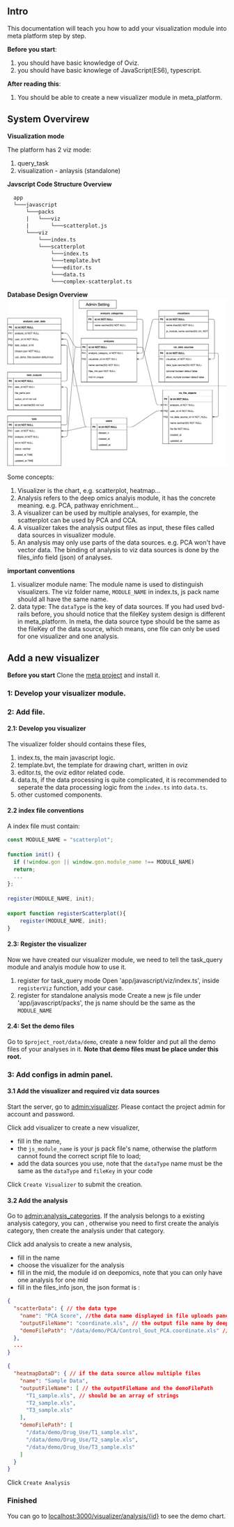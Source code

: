## Intro

   This documentation will teach you how to add your visualization module into meta platform step by step.

   **Before you start**:
   1. you should have basic knowledge of Oviz.
   2. you should have basic knowlege of JavaScript(ES6), typescript.
   
   **After reading this**:
   1. You should be able to create a new visualizer module in meta_platform.
   


## System Overvirew

**Visualization mode**

The platform has 2 viz mode:
1. query_task
2. visualization - anlaysis (standalone)

**Javscript Code Structure Overview**

      app
      └───javascript                      
          └───packs
          |   └───viz  
          |       └───scatterplot.js
          └───viz
              └───index.ts
              └───scatterplot
                  └───index.ts
                  └───template.bvt
                  └───editor.ts
                  └───data.ts
                  └───complex-scatterplot.ts


**Database Design Overview**
![Database Design](_images/db_design.png)


Some concepts:
1. Visualizer is the chart, e.g. scatterplot, heatmap...
2. Analysis refers to the deep omics analyis module, it has the concrete meaning. e.g. PCA, pathway enrichment...
3. A visualizer can be used by multiple analyses, for example, the scatterplot can be used by PCA and CCA.
4. A visualizer takes the analysis output files as input, these files called data sources in visualizer module.
5. An analysis may only use parts of the data sources. e.g. PCA won't have vector data. The binding of analysis to viz data sources is done by the files_info field (json) of analyses.

**important conventions**

1. visualizer module name: 
    The module name is used to distinguish visualizers. The viz folder name, `MODULE_NAME` in index.ts, js pack name should all have the same name.
2. data type: 
    The `dataType` is the key of data sources. If you had used bvd-rails before, you should notice that the fileKey system design is different in meta_platform. In meta, the data source type should be the same as the fileKey of the data source, which means, one file can only be used for one visualizer and one analysis.

## Add a new visualizer

**Before you start** Clone the [meta project](https://delta.cs.cityu.edu.hk/chelijia/meta_platform) and install it.

### 1: Develop your visualizer module.


### 2: Add file.

#### 2.1: Develop you visualizer

The visualizer folder should contains these files, 
1. index.ts, the main javascript logic.
2. template.bvt, the template for drawing chart, written in oviz
3. editor.ts, the oviz editor related code.
4. data.ts, if the data processing is quite complicated, it is recommended to seperate the data processing logic from the `index.ts` into `data.ts`.
5. other customed components.

#### 2.2 index file conventions
  A index file must contain:
  ```typescript
  const MODULE_NAME = "scatterplot";

  function init() {
    if (!window.gon || window.gon.module_name !== MODULE_NAME)    
    return;
    ...
  };

  register(MODULE_NAME, init);

  export function registerScatterplot(){
      register(MODULE_NAME, init);
  }
  ```


#### 2.3: Register the visualizer

Now we have created our visualizer module, we need to tell the task_query module and analyis module how to use it.

1. register for task_query mode
Open 'app/javascript/viz/index.ts', inside `registerViz` function, add your case.
2. register for standalone analysis mode
Create a new js file under 'app/javascript/packs', the js name should be the same as the `MODULE_NAME`

#### 2.4: Set the demo files

Go to `$project_root/data/demo`, create a new folder and put all the demo files of your analyses in it. **Note that demo files must be place under this root.**


### 3: Add configs in admin panel.

#### 3.1 Add the visualizer and required viz data sources

Start the server, go to [admin:visualizer](localhost:3000/admin/visualizers). Please contact the project admin for account and password.

Click add visualizer to create a new visualizer, 
- fill in the name, 
- the `js_module_name` is your js pack file's name, otherwise the platform cannot found the correct script file to load; 
- add the data sources you use, note that the `dataType` name must be the same as the `dataType` and `fileKey` in your code

Click `Create Visualizer` to submit the creation.


#### 3.2 Add the analysis

Go to [admin:analysis_categories](localhost:3000/admin/analysis_categoreis). If the analysis belongs to a existing analysis category, you can , otherwise you need to first create the analyis category, then create the analysis under that category.

Click add analysis to create a new analysis,
- fill in the name
- choose the visualizer for the analysis
- fill in the mid, the module id on deepomics, note that you can only have one analysis for one mid
- fill in the files_info json, the json format is : 
```json 
{
  "scatterData": { // the data type
    "name": "PCA Score", //the data name displayed in file uploads panel
    "outputFileName": "coordinate.xls", // the output file name by deep omics
    "demoFilePath": "/data/demo/PCA/Control_Gout_PCA.coordinate.xls" // the demo file name
  },
  ...
}
```
```json 
{
  "heatmapDataD": { // if the data source allow multiple files
    "name": "Sample Data",
    "outputFileName": [ // the outputFileName and the demoFilePath
      "T1_sample.xls", // should be an array of strings
      "T2_sample.xls",
      "T3_sample.xls"
    ],
    "demoFilePath": [
      "/data/demo/Drug_Use/T1_sample.xls",
      "/data/demo/Drug_Use/T2_sample.xls",
      "/data/demo/Drug_Use/T3_sample.xls"
    ]
  }
}
```

Click `Create Analysis`

### Finished
  You can go to [localhost:3000/visualizer/analysis/{id}]() to see the demo chart.
